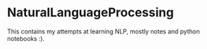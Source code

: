# NaturalLanguageProcessing

This contains my attempts at learning NLP, mostly notes and python notebooks :). 
